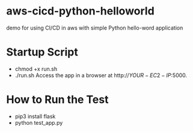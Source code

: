 # aws-cicd-python-helloworld
demo for using CI/CD in aws with simple Python hello-word application

# Startup Script 
- chmod +x run.sh
- ./run.sh
Access the app in a browser at http://$YOUR-EC2-IP$:5000.

# How to Run the Test
- pip3 install flask
- python test_app.py
